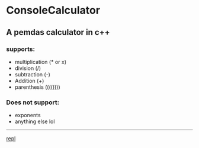 # ConsoleCalculator
A pemdas calculator in c++
---
### supports:
- multiplication (* or x)
- division (/)
- subtraction (-)
- Addition (+)
- parenthesis (((())))
### Does not support:
- exponents
- anything else lol
---
[repl](https://replit.com/@GeorgeLebor/calculatr#main.cpp)
